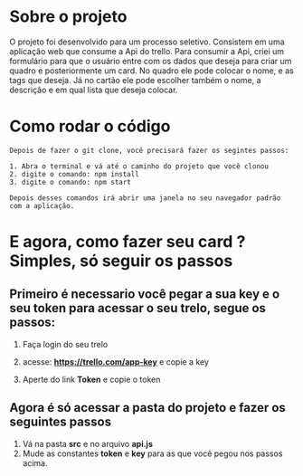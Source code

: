# Sobre o projeto
 O projeto foi desenvolvido para um processo seletivo. Consistem em uma aplicação web que consume a Api do trello. Para consumir a Api, criei um formulário para que o usuário entre com os dados que deseja para criar um quadro e posteriormente um card. No quadro ele pode colocar o nome, e as tags que deseja. Já no cartão ele pode escolher também o nome, a descrição e em qual lista que deseja colocar.

 # Como rodar o código 

    Depois de fazer o git clone, você precisará fazer os segintes passos:

    1. Abra o terminal e vá até o caminho do projeto que você clonou
    2. digite o comando: npm install
    3. digite o comando: npm start

    Depois desses comandos irá abrir uma janela no seu navegador padrão com a aplicação.

# E agora, como fazer seu card ? Simples, só seguir os passos

 ## Primeiro é necessario você pegar a sua key e o seu token para acessar o seu trelo, segue os passos:
   
1. Faça login do seu trelo

2. acesse: **https://trello.com/app-key** e copie a key

3. Aperte do link **Token** e copie o token

## Agora é só acessar a pasta do projeto e fazer os seguintes passos

1. Vá na pasta **src** e no arquivo **api.js**
2. Mude as constantes **token** e **key** para as que você pegou nos passos acima.


